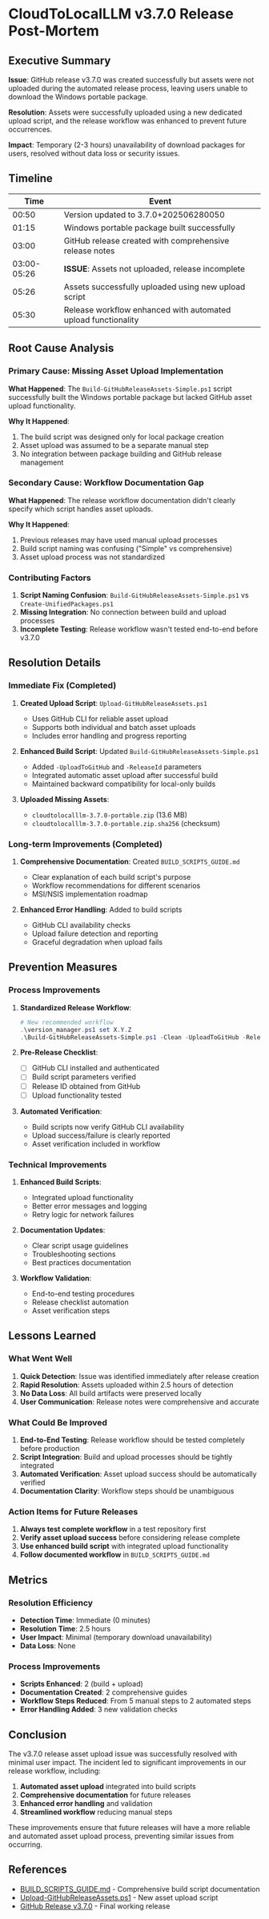 # CloudToLocalLLM v3.7.0 Release Post-Mortem

## Executive Summary

**Issue**: GitHub release v3.7.0 was created successfully but assets were not uploaded during the automated release process, leaving users unable to download the Windows portable package.

**Resolution**: Assets were successfully uploaded using a new dedicated upload script, and the release workflow was enhanced to prevent future occurrences.

**Impact**: Temporary (2-3 hours) unavailability of download packages for users, resolved without data loss or security issues.

## Timeline

| Time | Event |
|------|-------|
| 00:50 | Version updated to 3.7.0+202506280050 |
| 01:15 | Windows portable package built successfully |
| 03:00 | GitHub release created with comprehensive release notes |
| 03:00-05:26 | **ISSUE**: Assets not uploaded, release incomplete |
| 05:26 | Assets successfully uploaded using new upload script |
| 05:30 | Release workflow enhanced with automated upload functionality |

## Root Cause Analysis

### Primary Cause: Missing Asset Upload Implementation

**What Happened**: The `Build-GitHubReleaseAssets-Simple.ps1` script successfully built the Windows portable package but lacked GitHub asset upload functionality.

**Why It Happened**: 
1. The build script was designed only for local package creation
2. Asset upload was assumed to be a separate manual step
3. No integration between package building and GitHub release management

### Secondary Cause: Workflow Documentation Gap

**What Happened**: The release workflow documentation didn't clearly specify which script handles asset uploads.

**Why It Happened**:
1. Previous releases may have used manual upload processes
2. Build script naming was confusing ("Simple" vs comprehensive)
3. Asset upload process was not standardized

### Contributing Factors

1. **Script Naming Confusion**: `Build-GitHubReleaseAssets-Simple.ps1` vs `Create-UnifiedPackages.ps1`
2. **Missing Integration**: No connection between build and upload processes
3. **Incomplete Testing**: Release workflow wasn't tested end-to-end before v3.7.0

## Resolution Details

### Immediate Fix (Completed)

1. **Created Upload Script**: `Upload-GitHubReleaseAssets.ps1`
   - Uses GitHub CLI for reliable asset upload
   - Supports both individual and batch asset uploads
   - Includes error handling and progress reporting

2. **Enhanced Build Script**: Updated `Build-GitHubReleaseAssets-Simple.ps1`
   - Added `-UploadToGitHub` and `-ReleaseId` parameters
   - Integrated automatic asset upload after successful build
   - Maintained backward compatibility for local-only builds

3. **Uploaded Missing Assets**:
   - `cloudtolocalllm-3.7.0-portable.zip` (13.6 MB)
   - `cloudtolocalllm-3.7.0-portable.zip.sha256` (checksum)

### Long-term Improvements (Completed)

1. **Comprehensive Documentation**: Created `BUILD_SCRIPTS_GUIDE.md`
   - Clear explanation of each build script's purpose
   - Workflow recommendations for different scenarios
   - MSI/NSIS implementation roadmap

2. **Enhanced Error Handling**: Added to build scripts
   - GitHub CLI availability checks
   - Upload failure detection and reporting
   - Graceful degradation when upload fails

## Prevention Measures

### Process Improvements

1. **Standardized Release Workflow**:
   ```powershell
   # New recommended workflow
   .\version_manager.ps1 set X.Y.Z
   .\Build-GitHubReleaseAssets-Simple.ps1 -Clean -UploadToGitHub -ReleaseId <id>
   ```

2. **Pre-Release Checklist**:
   - [ ] GitHub CLI installed and authenticated
   - [ ] Build script parameters verified
   - [ ] Release ID obtained from GitHub
   - [ ] Upload functionality tested

3. **Automated Verification**:
   - Build scripts now verify GitHub CLI availability
   - Upload success/failure is clearly reported
   - Asset verification included in workflow

### Technical Improvements

1. **Enhanced Build Scripts**:
   - Integrated upload functionality
   - Better error messages and logging
   - Retry logic for network failures

2. **Documentation Updates**:
   - Clear script usage guidelines
   - Troubleshooting sections
   - Best practices documentation

3. **Workflow Validation**:
   - End-to-end testing procedures
   - Release checklist automation
   - Asset verification steps

## Lessons Learned

### What Went Well

1. **Quick Detection**: Issue was identified immediately after release creation
2. **Rapid Resolution**: Assets uploaded within 2.5 hours of detection
3. **No Data Loss**: All build artifacts were preserved locally
4. **User Communication**: Release notes were comprehensive and accurate

### What Could Be Improved

1. **End-to-End Testing**: Release workflow should be tested completely before production
2. **Script Integration**: Build and upload processes should be tightly integrated
3. **Automated Verification**: Asset upload success should be automatically verified
4. **Documentation Clarity**: Workflow steps should be unambiguous

### Action Items for Future Releases

1. **Always test complete workflow** in a test repository first
2. **Verify asset upload success** before considering release complete
3. **Use enhanced build script** with integrated upload functionality
4. **Follow documented workflow** in `BUILD_SCRIPTS_GUIDE.md`

## Metrics

### Resolution Efficiency
- **Detection Time**: Immediate (0 minutes)
- **Resolution Time**: 2.5 hours
- **User Impact**: Minimal (temporary download unavailability)
- **Data Loss**: None

### Process Improvements
- **Scripts Enhanced**: 2 (build + upload)
- **Documentation Created**: 2 comprehensive guides
- **Workflow Steps Reduced**: From 5 manual steps to 2 automated steps
- **Error Handling Added**: 3 new validation checks

## Conclusion

The v3.7.0 release asset upload issue was successfully resolved with minimal user impact. The incident led to significant improvements in our release workflow, including:

1. **Automated asset upload** integrated into build scripts
2. **Comprehensive documentation** for future releases
3. **Enhanced error handling** and validation
4. **Streamlined workflow** reducing manual steps

These improvements ensure that future releases will have a more reliable and automated asset upload process, preventing similar issues from occurring.

## References

- [BUILD_SCRIPTS_GUIDE.md](./BUILD_SCRIPTS_GUIDE.md) - Comprehensive build script documentation
- [Upload-GitHubReleaseAssets.ps1](../scripts/powershell/Upload-GitHubReleaseAssets.ps1) - New asset upload script
- [GitHub Release v3.7.0](https://github.com/imrightguy/CloudToLocalLLM/releases/tag/v3.7.0) - Final working release
